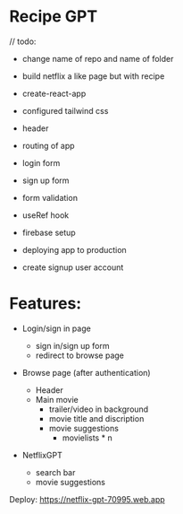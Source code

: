 # Recipe GPT

// todo:

- change name of repo and name of folder
- build netflix a like page but with recipe

- create-react-app
- configured tailwind css
- header
- routing of app
- login form
- sign up form
- form validation
- useRef hook
- firebase setup
- deploying app to production
- create signup user account

# Features:

- Login/sign in page
  - sign in/sign up form
  - redirect to browse page
- Browse page (after authentication)

  - Header
  - Main movie
    - trailer/video in background
    - movie title and discription
    - movie suggestions
      - movielists \* n

- NetflixGPT
  - search bar
  - movie suggestions

Deploy: https://netflix-gpt-70995.web.app
